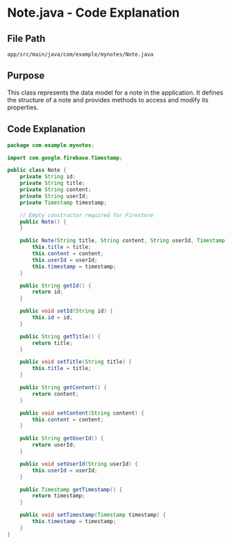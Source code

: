 # Note.java - Code Explanation

## File Path
`app/src/main/java/com/example/mynotes/Note.java`

## Purpose
This class represents the data model for a note in the application. It defines the structure of a note and provides methods to access and modify its properties.

## Code Explanation

```java
package com.example.mynotes;

import com.google.firebase.Timestamp;

public class Note {
    private String id;
    private String title;
    private String content;
    private String userId;
    private Timestamp timestamp;

    // Empty constructor required for Firestore
    public Note() {
    }

    public Note(String title, String content, String userId, Timestamp timestamp) {
        this.title = title;
        this.content = content;
        this.userId = userId;
        this.timestamp = timestamp;
    }

    public String getId() {
        return id;
    }

    public void setId(String id) {
        this.id = id;
    }

    public String getTitle() {
        return title;
    }

    public void setTitle(String title) {
        this.title = title;
    }

    public String getContent() {
        return content;
    }

    public void setContent(String content) {
        this.content = content;
    }

    public String getUserId() {
        return userId;
    }

    public void setUserId(String userId) {
        this.userId = userId;
    }

    public Timestamp getTimestamp() {
        return timestamp;
    }

    public void setTimestamp(Timestamp timestamp) {
        this.timestamp = timestamp;
    }
}